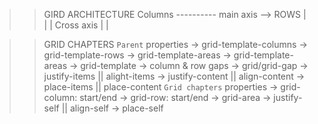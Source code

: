 >> GIRD ARCHITECTURE
    Columns ---------- main axis -->
    ROWS
     |
     |
     |
  Cross axis
     |
     |

>> GRID CHAPTERS
`Parent` properties
    -> grid-template-columns
    -> grid-template-rows
    -> grid-template-areas
    -> grid-template-areas
    -> grid-template
    -> column & row gaps
    -> grid/grid-gap
    -> justify-items || alight-items
    -> justify-content || align-content
    -> place-items || place-content
`Grid chapters` properties
    -> grid-column: start/end
    -> grid-row: start/end
    -> grid-area
    -> justify-self || align-self
    -> place-self
    